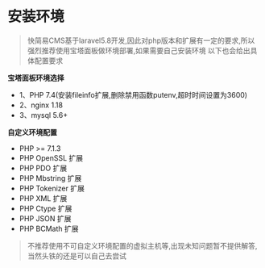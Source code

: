 # 安装环境
> 快简易CMS基于laravel5.8开发,因此对php版本和扩展有一定的要求,所以强烈推荐使用宝塔面板做环境部署,如果需要自己安装环境 以下也会给出具体配置要求

**宝塔面板环境选择**
- 1、PHP 7.4(安装fileinfo扩展,删除禁用函数putenv,超时时间设置为3600)
- 2、nginx 1.18
- 3、mysql 5.6+

**自定义环境配置**
- PHP >= 7.1.3
- PHP OpenSSL 扩展
- PHP PDO 扩展
- PHP Mbstring 扩展
- PHP Tokenizer 扩展
- PHP XML 扩展
- PHP Ctype 扩展
- PHP JSON 扩展
- PHP BCMath 扩展

> 不推荐使用不可自定义环境配置的虚拟主机等,出现未知问题暂不提供解答,当然头铁的还是可以自己去尝试

